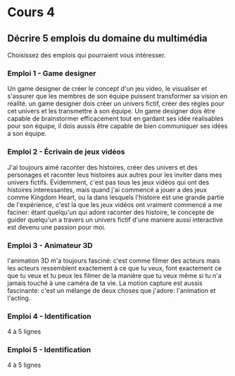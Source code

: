 # Cours 4
## Décrire 5 emplois du domaine du multimédia
Choisissez des emplois qui pourraient vous intéresser. 

### Emploi 1 - Game designer
Un game designer de créer le concept d'un jeu video, le visualiser et s'assurer que les membres de son équipe puissent transformer sa vision en réalité. un game designer dois créer un univers fictif, créer des règles pour cet univers et les transmettre à son équipe. Un game designer dois être capable de brainstormer efficacement tout en gardant ses idée réalisables pour son équipe, il dois aussis être capable de bien communiquer ses idées a son équipe.

### Emploi 2 - Écrivain de jeux vidéos
J'ai toujours aimé raconter des histoires, créer des univers et des personages et raconter leus histoires aux autres pour les inviter dans mes univers fictifs. Évidemment, c'est pas tous les jeux vidéos qui ont des histoires interessantes, mais quand j'ai commencé a jouer a des jeux comme Kingdom Heart, ou la dans lesquels l'histoire est une grande partie de l'expérience, c'est la que les jeux vidéos ont vraiment commencé a me faciner: étant quelqu'un qui adore raconter des histoire, le concepte de guider quelqu'un a travers un univers fictif d'une maniere aussi interactive est devenu une passion pour moi.

### Emploi 3 - Animateur 3D
l'animation 3D m'a toujours fasciné: c'est comme filmer des acteurs mais les acteurs ressemblent exactement à ce que tu veux, font exactement ce que tu veux et tu peux les filmer de la manière que tu veux même si tu n'a jamais touché à une caméra de ta vie. La motion capture est aussis fascinante: c'est un mélange de deux choses que j'adore: l'animation et l'acting. 

### Emploi 4 - Identification
4 à 5 lignes

### Emploi 5 - Identification
4 à 5 lignes


